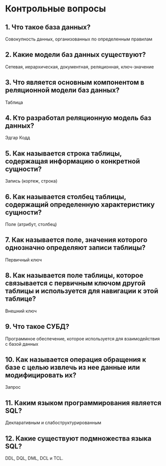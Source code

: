 # Контрольные вопросы

## 1. Что такое база данных?

Совокупность данных, организованных по определенным правилам

## 2. Какие модели баз данных существуют?

Сетевая, иерархическая, документная, реляционная, ключ-значение

## 3. Что является основным компонентом в реляционной модели баз данных?

Таблица

## 4. Кто разработал реляционную модель баз данных?

Эдгар Кодд

## 5. Как называется строка таблицы, содержащая информацию о конкретной сущности?

Запись (кортеж, строка)

## 6. Как называется столбец таблицы, содержащий определенную характеристику сущности?

Поле (атрибут, столбец)

## 7. Как называется поле, значения которого однозначно определяют записи таблицы?

Первичный ключ

## 8. Как называется поле таблицы, которое связывается с первичным ключом другой таблицы и используется для навигации к этой таблице?

Внешний ключ

## 9. Что такое СУБД?

Программное обеспечение, которое используется для взаимодействия с базой данных

## 10. Как называется операция обращения к базе с целью извлечь из нее данные или модифицировать их?

Запрос

## 11. Каким языком программирования является SQL?

Декларативным и слабоструктурированным

## 12. Какие существуют подмножества языка SQL?

DDL, DQL, DML, DCL и TCL.
